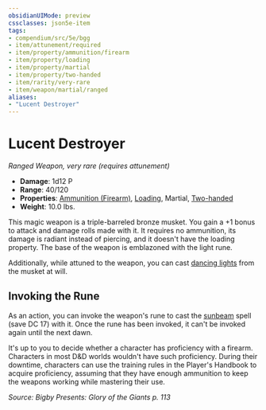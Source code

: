 ```yaml
---
obsidianUIMode: preview
cssclasses: json5e-item
tags:
- compendium/src/5e/bgg
- item/attunement/required
- item/property/ammunition/firearm
- item/property/loading
- item/property/martial
- item/property/two-handed
- item/rarity/very-rare
- item/weapon/martial/ranged
aliases: 
- "Lucent Destroyer"
---
```

# Lucent Destroyer
*Ranged Weapon, very rare (requires attunement)*  

- **Damage**: 1d12 P
- **Range**: 40/120
- **Properties**: [Ammunition (Firearm)](rules/item-properties.md#Ammunition%20(Firearm)), [Loading](rules/item-properties.md#Loading), Martial, [Two-handed](rules/item-properties.md#Two-handed)
- **Weight**: 10.0 lbs.

This magic weapon is a triple-barreled bronze musket. You gain a +1 bonus to attack and damage rolls made with it. It requires no ammunition, its damage is radiant instead of piercing, and it doesn't have the loading property. The base of the weapon is emblazoned with the light rune.

Additionally, while attuned to the weapon, you can cast [dancing lights](compendium/spells/dancing-lights.md) from the musket at will.

## Invoking the Rune

As an action, you can invoke the weapon's rune to cast the [sunbeam](compendium/spells/sunbeam.md) spell (save DC 17) with it. Once the rune has been invoked, it can't be invoked again until the next dawn.

It's up to you to decide whether a character has proficiency with a firearm. Characters in most D&D worlds wouldn't have such proficiency. During their downtime, characters can use the training rules in the Player's Handbook to acquire proficiency, assuming that they have enough ammunition to keep the weapons working while mastering their use.

*Source: Bigby Presents: Glory of the Giants p. 113*